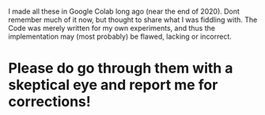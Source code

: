 I made all these in Google Colab long ago (near the end of 2020). Dont remember much of it now, but thought to share what I was fiddling with. 
The Code was merely written for my own experiments, and thus the implementation may (most probably) be flawed, lacking or incorrect.
# Please do go through them with a skeptical eye and report me for corrections!